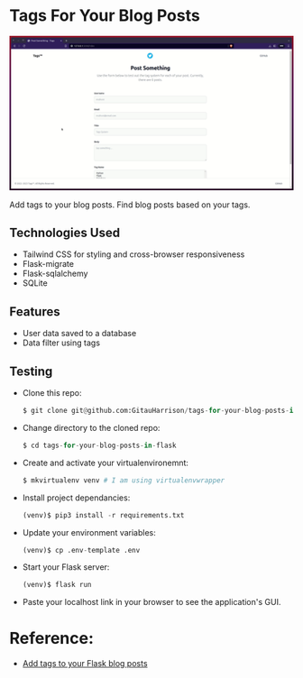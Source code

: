 # Tags For Your Blog Posts

![Tags System](/app/static/images/tags_system.gif)

Add tags to your blog posts. Find blog posts based on your tags.

## Technologies Used

- Tailwind CSS for styling and cross-browser responsiveness
- Flask-migrate
- Flask-sqlalchemy
- SQLite

## Features

- User data saved to a database
- Data filter using tags

## Testing 

- Clone this repo:

    ```python
    $ git clone git@github.com:GitauHarrison/tags-for-your-blog-posts-in-flask.git
    ```

- Change directory to the cloned repo:

    ```python
    $ cd tags-for-your-blog-posts-in-flask
    ```

- Create and activate your virtualenvironemnt:

    ```python
    $ mkvirtualenv venv # I am using virtualenvwrapper
    ```

- Install project dependancies:

    ```python
    (venv)$ pip3 install -r requirements.txt
    ```

- Update your environment variables:

    ```python
    (venv)$ cp .env-template .env
    ```

- Start your Flask server:

    ```python
    (venv)$ flask run
    ```

- Paste your localhost link in your browser to see the application's GUI.

# Reference:

- [Add tags to your Flask blog posts](https://github.com/GitauHarrison/notes/blob/master/tags_flask_blog_posts.md)